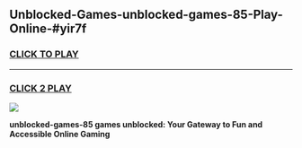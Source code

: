 
## Unblocked-Games-unblocked-games-85-Play-Online-#yir7f
<h3>
<a href="https://premium.freeplayer.one?title=unblocked-games-85&ref=24F">CLICK TO PLAY</a></h3>
<hr>

<h3>
<a href="https://premium.freeplayer.one?title=unblocked-games-85&ref=24F">CLICK 2 PLAY</a>
  
</h3>

<a href="https://premium.freeplayer.one?title=unblocked-games-85&ref=24F/"><img src="https://clearcache.store/games.png"></a>


**unblocked-games-85 games unblocked: Your Gateway to Fun and Accessible Online Gaming**
